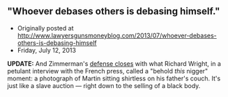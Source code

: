 ## "Whoever debases others is debasing himself."

 * Originally posted at http://www.lawyersgunsmoneyblog.com/2013/07/whoever-debases-others-is-debasing-himself
 * Friday, July 12, 2013

**UPDATE:** And Zimmerman's [defense closes](http://www.rawstory.com/rs/2013/07/12/zimmerman-lawyer-closes-by-showing-jury-shirtless-trayvon-photo/) with what Richard Wright, in a petulant interview with the French press, called a "behold _this_ nigger" moment: a photograph of Martin sitting shirtless on his father's couch. It's just like a slave auction — right down to the selling of a black body.